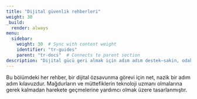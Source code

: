 ```yaml
---
title: "Dijital güvenlik rehberleri"
weight: 30
_build:
  render: always
menu:
  sidebar:
    weight: 30  # Sync with content weight
    identifier: "tr-guides"
    parent: "tr-docs"  # Connects to parent section
description: "Dijital gücü geri almak için adım adım destek—sakin, odaklanmış, bir seferde bir eylem."
---
```


Bu bölümdeki her rehber, bir dijital özsavunma görevi için net, nazik bir adım adım kılavuzdur. Mağdurların ve müttefiklerin teknoloji uzmanı olmalarına gerek kalmadan harekete geçmelerine yardımcı olmak üzere tasarlanmıştır.
